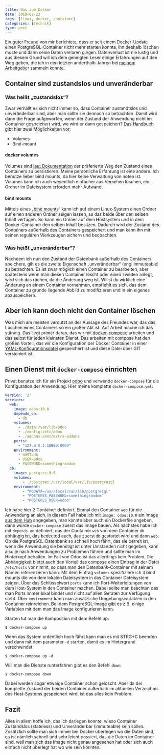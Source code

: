 ```yaml
---
title: Was zum Docker
date: 2018-02-23
tags: [linux, docker, container]
categories: [technik]
type: post
---
```


Ein guter Freund von mir berichtete, dass er seit einem Docker-Update einen PostgreSQL-Container nicht mehr starten konnte, ihn deshalb löschen muste und dann seine Daten verloren gingen. Datenverlust ist nie lustig und aus diesem Grund will ich dem geneigten Leser einige Erfahrungen auf den Weg geben, die ich in den letzten anderthalb Jahren bei [meinem Arbeitgeber](http://www.flyacts.com) sammeln konnte.

## Container sind zustandslos und unveränderbar

### Was heißt „zustandslos“?

Zwar verhällt es sich nicht immer so, dass Container zustandtslos und unveränderbar sind, aber man sollte sie dennoch so betrachten. Damit wird dann die Frage aufgeworfen, wenn der Zustand der Anwendung nicht im Container gespeichert wird, wo wird er dann gespeichert? [Das Handbuch](https://docs.docker.com/storage/) gibt hier zwei Möglichkeiten vor:

* Volumes
* Bind-mount

#### docker volumes

Volumes sind [laut Dokumentation](https://docs.docker.com/storage/volumes/) der präferierte Weg den Zustand eines Containers zu persistieren. Meine persönliche Erfahrung ist eine andere. Ich benutze lieber bind mounts, da hier keine Verwaltung von nöten ist. Volumes kann ich auch wesentlich einfacher aus Versehen löschen, ein Ordner im Dateisystem erfordert mehr Aufwand.

#### bind mounts

Mittels eines „[bind mounts](https://unix.stackexchange.com/questions/198590/what-is-a-bind-mount/198591#198591)“ kann ich auf einem Linux-System einen Ordner auf einen anderen Ordner zeigen lassen, so das beide über den selben Inhalt verfügen. So kann ein Ordner auf dem Hostsystem und in dem Docker-Container den selben Inhalt besitzen. Dadurch wird der Zustand des Containers außerhalb des Containers gespeichert und man kann ihn mit seinen regulären Werkzeugen sichern und beobachten.

### Was heißt „unveränderbar“?

Nachdem ich nun den Zustand der Datenbank außerhalb des Containers speichere, gilt es die zweite Eigenschaft „unveränderbar“ (engl immuteable) zu betrachten. Es ist zwar möglich einen Container zu bearbeiten, aber spätestens wenn man diesen Container löscht oder einen zweiten anlegt, wird sich das rächen, da die Änderung weg ist. Willst du wirklich eine Änderung an einem Container vornehmen, empfiehlt es sich, das dem Container zu grunde liegende Abbild zu modifizieren und in ein eigenes abzuspeichern.

## Aber ich kann doch nicht den Container löschen

Was mich am meisten verdutzt an der Aussage des Freundes war, das das Löschen eines Containers so ein großer Akt ist. Auf Arbeit mache ich das ständig. Das liegt primär daran, das wir mit [docker-compose](https://docs.docker.com/compose/) arbeiten und das selbst für jeden kleinsten Dienst. Das arbeiten mit compose hat den großen Vorteil, das wir die Konfiguration der Docker Container in einer [YAML-Konfigurationsdatei](https://de.wikipedia.org/wiki/YAML) gespeichert ist und diese Datei über GIT versioniert ist.

## Einen Dienst mit `docker-compose` einrichten

Privat benutze ich für ein Projekt [odoo](https://www.odoo.com/) und verwende `docker-compose` für die Konfiguration der Anwendung. Hier meine komplette `docker-compose.yml`:

```yaml
version: '2'
services:
  web:
    image: odoo:10.0
    depends_on:
      - db
    volumes:
      - ./data:/var/lib/odoo
      - ./config:/etc/odoo
      - ./addons:/mnt/extra-addons
    ports:
      - "127.0.0.1:18069:8069"
    environment:
      - HOST=db
      - USER=odoo
      - PASSWORD=somethingrandom
  db:
    image: postgres:9.6
    volumes:
        - ./postgres:/usr/local/var/lib/postgresql
    environment:
        - "PGDATA=/usr/local/var/lib/postgresql"
        - "POSTGRES_PASSWORD=somethingrandom"
        - "POSTGRES_USER=odoo"
```

Ich habe hier 2 Container definiert. Einmal den Container `web` für die Anwendung an sich, in diesem Fall habe ich mit `image: odoo:10.0` ein Image [aus dem Hub](https://hub.docker.com) angegeben, man könnte aber auch ein Dockerfile angeben, dann würde `docker-compose` zuerst das image bauen. Als nächstes habe ich mit `depends_on` definiert, das der Container `web` von dem Container `db` abhängig ist, das bedeuted auch, das zuerst `db` gestartet wird und dann `web`. Ob die PostgreSQL-Datenbank so schnell hoch fährt, das sie berreit ist, wenn die Anwendung sie benötigt ist unter Umständen nicht gegeben, kann also je nach Anwendungen zu Problemen führen und sollte man im Hinterkopf behalten. Im Fall von Odoo ist das allerdings kein Problem. Die Abhängigkeit bietet auch den Vorteil das compose einen Eintrag in der Datei `/etc/hosts` vor nimmt, so dass man den Datenbank-Container mit seinem Namen referenzieren kann. Mit dem Eintrag `volumes` spezifiziere ich 3 bind mounts die von dem lokalen Dateisystem in das Container Dateisystem zeigen. Über das Schlüsselwort `ports` kann ich Port-Weiterleitungen von dem Host-System in den Container machen. Dabei sollte man beachten das man Ports immer lokal bindet und nicht auf allen Geräten zur Verfügung steht. Über `environment` kann man zusätzliche Umgebungsvariablen in den Container reinreichen. Bei dem PostgreSQL-Image gibt es z.B. einige Variablen mit dem man das Image konfigurieren kann.

Starten tut man die Komposition mit dem Befehl up:

```shell
$ docker-compose up
```

Wenn das System ordentlich hoch fährt kann man es mit STRG+C beenden und dann mit dem parameter `-d` starten, damit es im Hintergrund verschwindet:

```shell
$ docker-compose up -d
```

Will man die Dienste runterfahren gibt es den Befehl `down`:

```shell
$ docker-compose down
```

Dabei werden sogar etwaige Container schon gelöscht. Aber da der komplette Zustand der beiden Container außerhalb im aktuellen Verzeichnis des Host-Systems gespeichert wird, ist das alles kein Problem.

## Fazit

Alles in allem hoffe ich, das ich darlegen konnte, wieso Container Zustandslos (stateless) und Unveränderbar (immuteable) sein sollen. Zusätzlich sollte man sich immer bei Docker überlegen wo die Daten sind, es ist nämlich schnell und sehr leicht passiert, das die Daten im Container sind, weil man sich das Image nicht genau angesehen hat oder sich auch einfach nicht überlegt hat wo wie sein könnten.